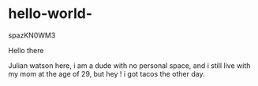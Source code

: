 # hello-world-
spazKN0WM3

Hello there

Julian watson here, i am a dude with no personal space, and i still live with my mom at the age of 29,
but hey ! i got tacos the other day. 

